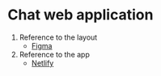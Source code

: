 # Chat web application
1. Reference to the layout
    - [Figma](https://www.figma.com/file/24EUnEHGEDNLdOcxg7ULwV/Chat?node-id=0%3A1)
2. Reference to the app
    - [Netlify](https://adoring-mcclintock-61b306.netlify.app/)